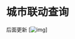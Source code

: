 # 城市联动查询

后面更新
[![img](file:///C:/Users/Administrator.ZHANGZIJUAN1/Desktop/QQ%E6%88%AA%E5%9B%BE20151105170634.png)]
